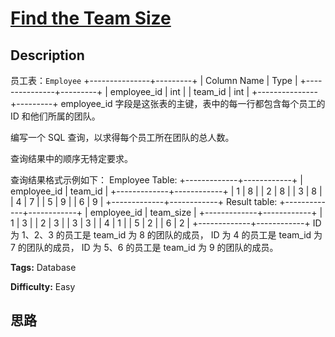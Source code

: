 # [Find the Team Size][title]

## Description

员工表：`Employee`
            +---------------+---------+    | Column Name   | Type    |    +---------------+---------+    | employee_id   | int     |    | team_id       | int     |    +---------------+---------+    employee_id 字段是这张表的主键，表中的每一行都包含每个员工的 ID 和他们所属的团队。    

编写一个 SQL 查询，以求得每个员工所在团队的总人数。

查询结果中的顺序无特定要求。

查询结果格式示例如下：
            Employee Table:    +-------------+------------+    | employee_id | team_id    |    +-------------+------------+    |     1       |     8      |    |     2       |     8      |    |     3       |     8      |    |     4       |     7      |    |     5       |     9      |    |     6       |     9      |    +-------------+------------+    Result table:    +-------------+------------+    | employee_id | team_size  |    +-------------+------------+    |     1       |     3      |    |     2       |     3      |    |     3       |     3      |    |     4       |     1      |    |     5       |     2      |    |     6       |     2      |    +-------------+------------+    ID 为 1、2、3 的员工是 team_id 为 8 的团队的成员，    ID 为 4 的员工是 team_id 为 7 的团队的成员，    ID 为 5、6 的员工是 team_id 为 9 的团队的成员。    


**Tags:** Database

**Difficulty:** Easy

## 思路

[title]: https://leetcode-cn.com/problems/find-the-team-size
